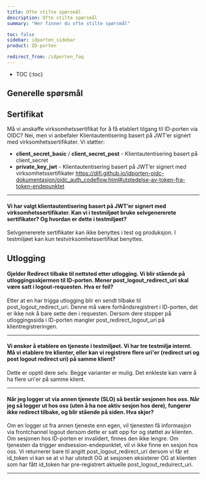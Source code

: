 ```yaml
---
title: Ofte stilte spørsmål
description: Ofte stilte spørsmål
summary: "Her finner du ofte stilte spørsmål"

toc: false
sidebar: idporten_sidebar
product: ID-porten

redirect_from: /idporten_faq
---
```


* TOC
{:toc}

## Generelle spørsmål

## Sertifikat

Må vi anskaffe virksomhetssertifikat for å få etablert tilgang til ID-porten via OIDC?
Nei, men vi anbefaler Klientautentisering basert på JWT’er signert med virksomhetssertifikater. Vi støtter:

-   **client_secret_basic**  /  **client_secret_post**  - Klientautentisering basert på client_secret
-   **private_key_jwt**  - Klientautentisering basert på JWT’er signert med virksomhetssertifikater
https://difi.github.io/idporten-oidc-dokumentasjon/oidc_auth_codeflow.html#utstedelse-av-token-fra-token-endepunktet




***

#### Vi har valgt klientautentisering basert på JWT’er signert med virksomhetssertifikater. Kan vi i testmiljøet bruke selvgenererete sertifikater? Og hvordan er dette i testmiljøet?

Selvgenererete sertifikater kan ikke benyttes i test og produksjon. I testmiljøet kan kun testvirksomhetssertifikat benyttes.

## Utlogging

#### Gjelder Redirect tilbake til nettsted etter utlogging. Vi blir stående på utloggingsskjermen til ID-porten. Mener post_logout_redirect_uri skal være satt i logout-requesten. Hva er feil?

Etter at en har trigga utlogging blir en sendt tilbake til post_logout_redirect_uri. Denne må være forhåndsregistrert i ID-porten, det er ikke nok å bare sette den i requesten. Dersom dere stopper på utloggingssida i ID-porten mangler post_redirect_logout_uri på klientregistreringen.

***

#### Vi ønsker å etablere en tjeneste i testmiljøet. Vi har tre testmiljø internt. Må vi etablere tre klienter, eller kan vi registrere flere uri'er (redirect uri og post logout redirect uri) på samme klient?

Dette er opptil dere selv. Begge varianter er mulig. Det enkleste kan være å ha flere uri'er på samme klient.
***

#### Når jeg logger ut via annen tjeneste (SLO) så består sesjonen hos oss. Når jeg så logger ut hos oss (uten å ha noe aktiv sesjon hos dere), fungerer ikke redirect tilbake, og blir stående på siden. Hva skjer?

Om en logger ut fra annen tjeneste enn egen, vil tjenesten få informasjon via frontchannel logout dersom dette er satt opp for og støttet av klienten. Om sesjonen hos ID-porten er invalidert, finnes den ikke lengre. Om tjenesten da trigger endsession-endepunktet, vil vi ikke finne en sesjon hos oss. Vi returnerer bare til angitt post_logout_redirect_uri dersom vi får et id_token vi kan se at vi har utstedt OG at sesjonen eksisterer OG at klienten som har fått id_token har pre-registrert aktuelle post_logout_reduirect_uri.

***

